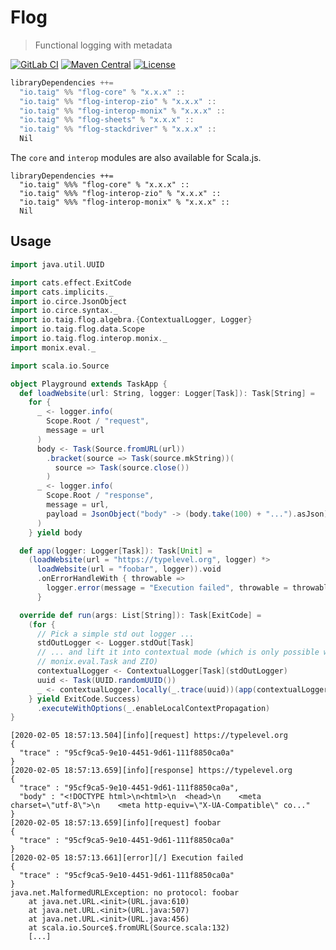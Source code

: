 # Flog

> Functional logging with metadata

[![GitLab CI](https://gitlab.com/taig-github/flog/badges/master/build.svg?style=flat-square)](https://gitlab.com/taig-github/flog/pipelines)
[![Maven Central](https://img.shields.io/maven-central/v/io.taig/flog-core_2.13.svg?style=flat-square)](https://search.maven.org/search?q=g:io.taig%20AND%20a:flog-*)
[![License](https://img.shields.io/github/license/taig/flog?style=flat-square)](LICENSE)

```scala
libraryDependencies ++=
  "io.taig" %% "flog-core" % "x.x.x" ::
  "io.taig" %% "flog-interop-zio" % "x.x.x" ::
  "io.taig" %% "flog-interop-monix" % "x.x.x" ::
  "io.taig" %% "flog-sheets" % "x.x.x" ::
  "io.taig" %% "flog-stackdriver" % "x.x.x" ::
  Nil
```

The `core` and `interop` modules are also available for Scala.js.

```
libraryDependencies ++=
  "io.taig" %%% "flog-core" % "x.x.x" ::
  "io.taig" %%% "flog-interop-zio" % "x.x.x" ::
  "io.taig" %%% "flog-interop-monix" % "x.x.x" ::
  Nil
```

## Usage

```scala
import java.util.UUID

import cats.effect.ExitCode
import cats.implicits._
import io.circe.JsonObject
import io.circe.syntax._
import io.taig.flog.algebra.{ContextualLogger, Logger}
import io.taig.flog.data.Scope
import io.taig.flog.interop.monix._
import monix.eval._

import scala.io.Source

object Playground extends TaskApp {
  def loadWebsite(url: String, logger: Logger[Task]): Task[String] =
    for {
      _ <- logger.info(
        Scope.Root / "request",
        message = url
      )
      body <- Task(Source.fromURL(url))
        .bracket(source => Task(source.mkString))(
          source => Task(source.close())
        )
      _ <- logger.info(
        Scope.Root / "response",
        message = url,
        payload = JsonObject("body" -> (body.take(100) + "...").asJson)
      )
    } yield body

  def app(logger: Logger[Task]): Task[Unit] =
    (loadWebsite(url = "https://typelevel.org", logger) *>
      loadWebsite(url = "foobar", logger)).void
      .onErrorHandleWith { throwable =>
        logger.error(message = "Execution failed", throwable = throwable.some)
      }

  override def run(args: List[String]): Task[ExitCode] =
    (for {
      // Pick a simple std out logger ...
      stdOutLogger <- Logger.stdOut[Task]
      // ... and lift it into contextual mode (which is only possible with
      // monix.eval.Task and ZIO)
      contextualLogger <- ContextualLogger[Task](stdOutLogger)
      uuid <- Task(UUID.randomUUID())
      _ <- contextualLogger.locally(_.trace(uuid))(app(contextualLogger))
    } yield ExitCode.Success)
      .executeWithOptions(_.enableLocalContextPropagation)
}
```

``` 
[2020-02-05 18:57:13.504][info][request] https://typelevel.org
{
  "trace" : "95cf9ca5-9e10-4451-9d61-111f8850ca0a"
}
[2020-02-05 18:57:13.659][info][response] https://typelevel.org
{
  "trace" : "95cf9ca5-9e10-4451-9d61-111f8850ca0a",
  "body" : "<!DOCTYPE html>\n<html>\n  <head>\n    <meta charset=\"utf-8\">\n    <meta http-equiv=\"X-UA-Compatible\" co..."
}
[2020-02-05 18:57:13.659][info][request] foobar
{
  "trace" : "95cf9ca5-9e10-4451-9d61-111f8850ca0a"
}
[2020-02-05 18:57:13.661][error][/] Execution failed
{
  "trace" : "95cf9ca5-9e10-4451-9d61-111f8850ca0a"
}
java.net.MalformedURLException: no protocol: foobar
	at java.net.URL.<init>(URL.java:610)
	at java.net.URL.<init>(URL.java:507)
	at java.net.URL.<init>(URL.java:456)
	at scala.io.Source$.fromURL(Source.scala:132)
	[...]
```